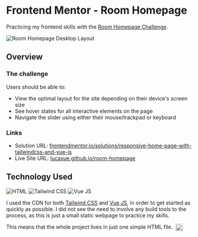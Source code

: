 # Frontend Mentor - Room Homepage

Practicing my frontend skills with the [Room Homepage Challenge](https://www.frontendmentor.io/challenges/room-homepage-BtdBY_ENq). 

![Room Homepage Desktop Layout](https://res.cloudinary.com/dz209s6jk/image/upload/q_auto:good,w_900/Challenges/cgi7kxhbyqkonep9ds3y.jpg)

## Overview

### The challenge

Users should be able to:

- View the optimal layout for the site depending on their device's screen size
- See hover states for all interactive elements on the page
- Navigate the slider using either their mouse/trackpad or keyboard

### Links

- Solution URL: [frontendmentor.io/solutions/responsive-home-page-with-tailwindcss-and-vue-js](https://www.frontendmentor.io/solutions/responsive-home-page-with-tailwindcss-and-vue-js-RnfNk9XFH)
- Live Site URL: [lucaxue.github.io/room-homepage](https://lucaxue.github.io/room-homepage/)

## Technology Used

![HTML](https://img.shields.io/badge/HTML-2e2e2e?logo=html5)
![Tailwind CSS](https://img.shields.io/badge/Tailwind%20CSS-2e2e2e?logo=tailwindcss)
![Vue JS](https://img.shields.io/badge/Vue%20JS-2e2e2e?logo=vue\.js)

I used the CDN for both [Tailwind CSS](https://beyondco.de/blog/tailwind-jit-compiler-via-cdn) and [Vue JS](https://v3.vuejs.org/guide/installation.html#cdn), in order to get started as quickly as possible. I did not see the need to involve any build tools to the process, as this is just a small static webpage to practice my skills.

<div style='display:flex; align-items:bottom;'>
  This means that the whole project lives in just one simple HTML file. 
  <img 
    alt='Innocent Smile'
    src='https://emojis.slackmojis.com/emojis/images/1617699538/27960/smile.png?1617699538' 
	height='20px'
	style='margin-left:0.5rem'
  />
</div>